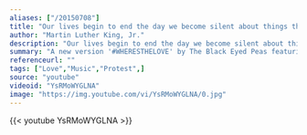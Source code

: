 ```yaml
---
aliases: ["/20150708"]
title: "Our lives begin to end the day we become silent about things that matter."
author: "Martin Luther King, Jr."
description: "Our lives begin to end the day we become silent about things that matter. - Martin Luther King, Jr. quotes from GetInspired365.com"
summary: "A new version '#WHERESTHELOVE' by The Black Eyed Peas featuring The World was released on August 31, 2016, in collaboration with a great number of artists within the music industry. The proceeds of the charity single will go to educational programs."
referenceurl: ""
tags: ["Love","Music","Protest",]
source: "youtube"
videoid: "YsRMoWYGLNA"
image: "https://img.youtube.com/vi/YsRMoWYGLNA/0.jpg"
---
```


{{< youtube YsRMoWYGLNA >}}
